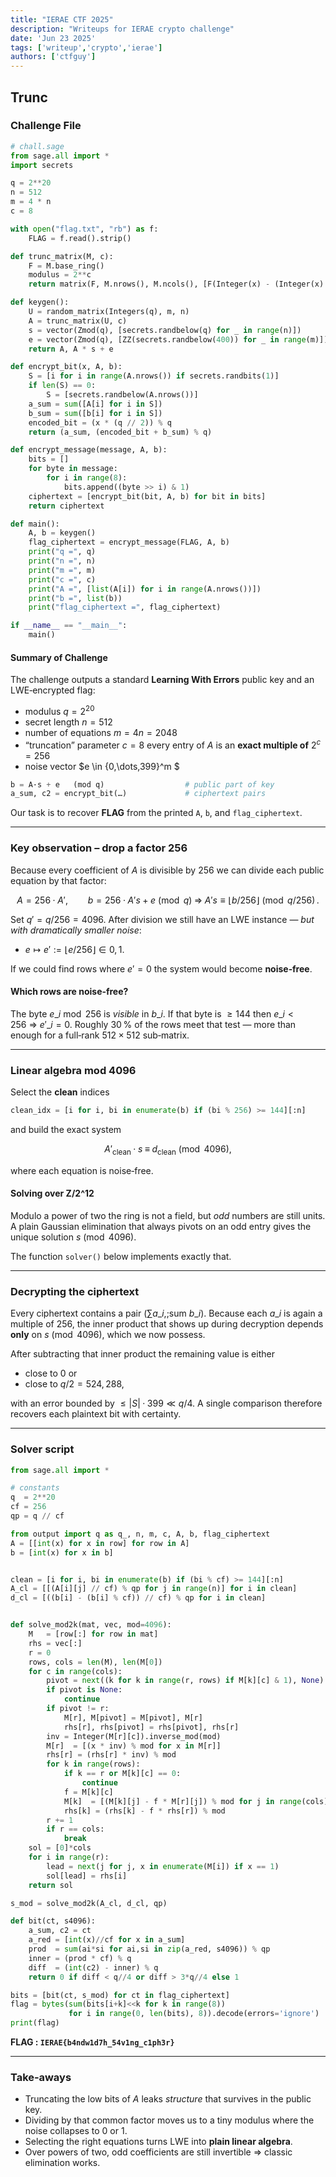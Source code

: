 ```yaml
---
title: "IERAE CTF 2025"
description: "Writeups for IERAE crypto challenge"
date: 'Jun 23 2025'
tags: ['writeup','crypto','ierae']
authors: ['ctfguy']
---
```

## Trunc


### Challenge File

```python
# chall.sage 
from sage.all import *
import secrets

q = 2**20
n = 512
m = 4 * n
c = 8

with open("flag.txt", "rb") as f:
    FLAG = f.read().strip()

def trunc_matrix(M, c):
    F = M.base_ring()
    modulus = 2**c
    return matrix(F, M.nrows(), M.ncols(), [F(Integer(x) - (Integer(x) % modulus)) for x in M.list()])

def keygen():
    U = random_matrix(Integers(q), m, n)
    A = trunc_matrix(U, c)
    s = vector(Zmod(q), [secrets.randbelow(q) for _ in range(n)])
    e = vector(Zmod(q), [ZZ(secrets.randbelow(400)) for _ in range(m)])
    return A, A * s + e

def encrypt_bit(x, A, b):
    S = [i for i in range(A.nrows()) if secrets.randbits(1)]
    if len(S) == 0:
        S = [secrets.randbelow(A.nrows())] 
    a_sum = sum([A[i] for i in S])
    b_sum = sum([b[i] for i in S])
    encoded_bit = (x * (q // 2)) % q
    return (a_sum, (encoded_bit + b_sum) % q)

def encrypt_message(message, A, b):
    bits = []
    for byte in message:
        for i in range(8):
            bits.append((byte >> i) & 1)
    ciphertext = [encrypt_bit(bit, A, b) for bit in bits]
    return ciphertext

def main():
    A, b = keygen()
    flag_ciphertext = encrypt_message(FLAG, A, b)
    print("q =", q)
    print("n =", n)
    print("m =", m)
    print("c =", c)
    print("A =", [list(A[i]) for i in range(A.nrows())])
    print("b =", list(b))
    print("flag_ciphertext =", flag_ciphertext)

if __name__ == "__main__":
    main()
```

#### Summary of Challenge
The challenge outputs a standard **Learning With Errors** public key and an LWE‑encrypted flag:

* modulus $q = 2^{20}$
* secret length $n = 512$
* number of equations $m = 4n = 2048$
* “truncation” parameter $c = 8$
  every entry of $A$ is an **exact multiple of** $2^c = 256$
* noise vector $e \in {0,\dots,399}^m $

```python
b = A·s + e   (mod q)                  # public part of key
a_sum, c2 = encrypt_bit(…)             # ciphertext pairs
```

Our task is to recover **FLAG** from the printed `A`, `b`, and `flag_ciphertext`.

---
### Key observation – drop a factor 256

Because every coefficient of $A$ is divisible by 256 we can divide each public equation by that factor:

$$
A = 256·A', \qquad
b   = 256·A's + e \pmod{q}
\;\Longrightarrow\;
A's \equiv \bigl\lfloor b/256 \bigr\rfloor \pmod{q/256}\,.
$$

Set $q' = q/256 = 4096$.
After division we still have an LWE instance — *but with dramatically smaller noise*:

* $e \mapsto e' := \lfloor e/256 \rfloor \in{0,1}$.

If we could find rows where $e'=0$ the system would become **noise‑free**.

#### Which rows are noise‑free?

The byte $e\_i \bmod 256$ is *visible* in $b\_i$.
If that byte is $\ge 144$ then $e\_i < 256$ ⇒ $e'\_i=0$.
Roughly 30 % of the rows meet that test — more than enough for a full‑rank $512\times512$ sub‑matrix.

---

### Linear algebra mod $4096$

Select the **clean** indices

```python
clean_idx = [i for i, bi in enumerate(b) if (bi % 256) >= 144][:n]
```

and build the exact system

$$
A'_{\text{clean}} · s \;\equiv\; d_{\text{clean}} \pmod{4096},
$$

where each equation is noise‑free.

#### Solving over Z/2^12

Modulo a power of two the ring is not a field, but *odd* numbers are still units.
A plain Gaussian elimination that always pivots on an odd entry gives the unique solution $s\pmod{4096}$.

The function `solver()` below implements exactly that.

---

### Decrypting the ciphertext

Every ciphertext contains a pair $(\sum a\_i,; \text{sum }b\_i)$.
Because each $a\_i$ is again a multiple of 256, the inner product that shows up during decryption depends **only** on $s\pmod{4096}$, which we now possess.

After subtracting that inner product the remaining value is either

* close to $0$  or
* close to $q/2 = 524,288$,

with an error bounded by $\le |S|·399 \ll q/4$.
A single comparison therefore recovers each plaintext bit with certainty.

---

### Solver script

```python
from sage.all import *

# constants 
q  = 2**20
cf = 256
qp = q // cf                 

from output import q as q_, n, m, c, A, b, flag_ciphertext
A = [[int(x) for x in row] for row in A]
b = [int(x) for x in b]


clean = [i for i, bi in enumerate(b) if (bi % cf) >= 144][:n]
A_cl = [[(A[i][j] // cf) % qp for j in range(n)] for i in clean]
d_cl = [((b[i] - (b[i] % cf)) // cf) % qp for i in clean]


def solve_mod2k(mat, vec, mod=4096):
    M   = [row[:] for row in mat]
    rhs = vec[:]
    r = 0
    rows, cols = len(M), len(M[0])
    for c in range(cols):
        pivot = next((k for k in range(r, rows) if M[k][c] & 1), None)
        if pivot is None:
            continue
        if pivot != r:
            M[r], M[pivot] = M[pivot], M[r]
            rhs[r], rhs[pivot] = rhs[pivot], rhs[r]
        inv = Integer(M[r][c]).inverse_mod(mod)
        M[r]  = [(x * inv) % mod for x in M[r]]
        rhs[r] = (rhs[r] * inv) % mod
        for k in range(rows):
            if k == r or M[k][c] == 0:
                continue
            f = M[k][c]
            M[k]  = [(M[k][j] - f * M[r][j]) % mod for j in range(cols)]
            rhs[k] = (rhs[k] - f * rhs[r]) % mod
        r += 1
        if r == cols:
            break
    sol = [0]*cols
    for i in range(r):
        lead = next(j for j, x in enumerate(M[i]) if x == 1)
        sol[lead] = rhs[i]
    return sol

s_mod = solve_mod2k(A_cl, d_cl, qp)      

def bit(ct, s4096):
    a_sum, c2 = ct
    a_red = [int(x)//cf for x in a_sum]
    prod  = sum(ai*si for ai,si in zip(a_red, s4096)) % qp
    inner = (prod * cf) % q
    diff  = (int(c2) - inner) % q
    return 0 if diff < q//4 or diff > 3*q//4 else 1

bits = [bit(ct, s_mod) for ct in flag_ciphertext]
flag = bytes(sum(bits[i+k]<<k for k in range(8))
             for i in range(0, len(bits), 8)).decode(errors='ignore')
print(flag)
```

**FLAG : `IERAE{b4ndw1d7h_54v1ng_c1ph3r}`**

---

### Take‑aways

* Truncating the low bits of $A$ leaks *structure* that survives in the public key.
* Dividing by that common factor moves us to a tiny modulus where the noise collapses to 0 or 1.
* Selecting the right equations turns LWE into **plain linear algebra**.
* Over powers of two, odd coefficients are still invertible ⇒ classic elimination works.


